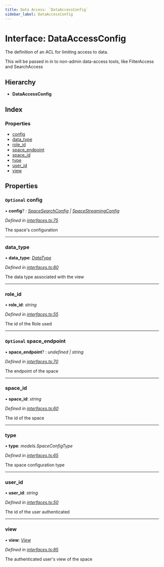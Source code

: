 ```yaml
---
title: Data Access: `DataAccessConfig`
sidebar_label: DataAccessConfig
---
```


# Interface: DataAccessConfig

The definition of an ACL for limiting access to data.

This will be passed in in to non-admin data-access tools,
like FilterAccess and SearchAccess

## Hierarchy

* **DataAccessConfig**

## Index

### Properties

* [config](dataaccessconfig.md#optional-config)
* [data_type](dataaccessconfig.md#data_type)
* [role_id](dataaccessconfig.md#role_id)
* [space_endpoint](dataaccessconfig.md#optional-space_endpoint)
* [space_id](dataaccessconfig.md#space_id)
* [type](dataaccessconfig.md#type)
* [user_id](dataaccessconfig.md#user_id)
* [view](dataaccessconfig.md#view)

## Properties

### `Optional` config

• **config**? : *[SpaceSearchConfig](spacesearchconfig.md) | [SpaceStreamingConfig](spacestreamingconfig.md)*

*Defined in [interfaces.ts:75](https://github.com/terascope/teraslice/blob/d2d877b60/packages/data-access/src/interfaces.ts#L75)*

The space's configuration

___

###  data_type

• **data_type**: *[DataType](datatype.md)*

*Defined in [interfaces.ts:80](https://github.com/terascope/teraslice/blob/d2d877b60/packages/data-access/src/interfaces.ts#L80)*

The data type associated with the view

___

###  role_id

• **role_id**: *string*

*Defined in [interfaces.ts:55](https://github.com/terascope/teraslice/blob/d2d877b60/packages/data-access/src/interfaces.ts#L55)*

The id of the Role used

___

### `Optional` space_endpoint

• **space_endpoint**? : *undefined | string*

*Defined in [interfaces.ts:70](https://github.com/terascope/teraslice/blob/d2d877b60/packages/data-access/src/interfaces.ts#L70)*

The endpoint of the space

___

###  space_id

• **space_id**: *string*

*Defined in [interfaces.ts:60](https://github.com/terascope/teraslice/blob/d2d877b60/packages/data-access/src/interfaces.ts#L60)*

The id of the space

___

###  type

• **type**: *models.SpaceConfigType*

*Defined in [interfaces.ts:65](https://github.com/terascope/teraslice/blob/d2d877b60/packages/data-access/src/interfaces.ts#L65)*

The space configuration type

___

###  user_id

• **user_id**: *string*

*Defined in [interfaces.ts:50](https://github.com/terascope/teraslice/blob/d2d877b60/packages/data-access/src/interfaces.ts#L50)*

The id of the user authenticated

___

###  view

• **view**: *[View](view.md)*

*Defined in [interfaces.ts:85](https://github.com/terascope/teraslice/blob/d2d877b60/packages/data-access/src/interfaces.ts#L85)*

The authenticated user's view of the space
